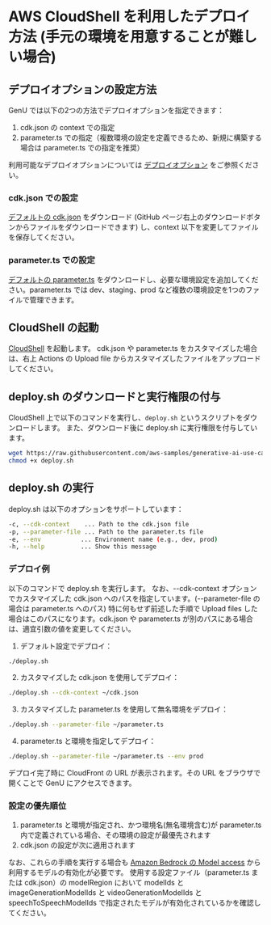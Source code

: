 # AWS CloudShell を利用したデプロイ方法 (手元の環境を用意することが難しい場合)

## デプロイオプションの設定方法

GenU では以下の2つの方法でデプロイオプションを指定できます：

1. cdk.json の context での指定
2. parameter.ts での指定（複数環境の設定を定義できるため、新規に構築する場合は parameter.ts での指定を推奨）

利用可能なデプロイオプションについては [デプロイオプション](./DEPLOY_OPTION.md) をご参照ください。

### cdk.json での設定

[デフォルトの cdk.json](/packages/cdk/cdk.json) をダウンロード (GitHub ページ右上のダウンロードボタンからファイルをダウンロードできます) し、context 以下を変更してファイルを保存してください。

### parameter.ts での設定

[デフォルトの parameter.ts](/packages/cdk/parameter.ts) をダウンロードし、必要な環境設定を追加してください。parameter.ts では dev、staging、prod など複数の環境設定を1つのファイルで管理できます。

## CloudShell の起動

[CloudShell](https://console.aws.amazon.com/cloudshell/home) を起動します。
cdk.json や parameter.ts をカスタマイズした場合は、右上 Actions の Upload file からカスタマイズしたファイルをアップロードしてください。

## deploy.sh のダウンロードと実行権限の付与

CloudShell 上で以下のコマンドを実行し、`deploy.sh` というスクリプトをダウンロードします。
また、ダウンロード後に deploy.sh に実行権限を付与しています。

```bash
wget https://raw.githubusercontent.com/aws-samples/generative-ai-use-cases/refs/heads/main/deploy.sh -O deploy.sh
chmod +x deploy.sh
```

## deploy.sh の実行

deploy.sh は以下のオプションをサポートしています：

```bash
-c, --cdk-context    ... Path to the cdk.json file
-p, --parameter-file ... Path to the parameter.ts file
-e, --env           ... Environment name (e.g., dev, prod)
-h, --help          ... Show this message
```

### デプロイ例

以下のコマンドで deploy.sh を実行します。 なお、--cdk-context オプションでカスタマイズした cdk.json へのパスを指定しています。(--parameter-file の場合は parameter.ts へのパス) 特に何もせず前述した手順で Upload files した場合はこのパスになります。cdk.json や parameter.ts が別のパスにある場合は、適宜引数の値を変更してください。

1. デフォルト設定でデプロイ：

```bash
./deploy.sh
```

2. カスタマイズした cdk.json を使用してデプロイ：

```bash
./deploy.sh --cdk-context ~/cdk.json
```

3. カスタマイズした parameter.ts を使用して無名環境をデプロイ：

```bash
./deploy.sh --parameter-file ~/parameter.ts
```

4. parameter.ts と環境を指定してデプロイ：

```bash
./deploy.sh --parameter-file ~/parameter.ts --env prod
```

デプロイ完了時に CloudFront の URL が表示されます。その URL をブラウザで開くことで GenU にアクセスできます。

### 設定の優先順位

1. parameter.ts と環境が指定され、かつ環境名(無名環境含む)が parameter.ts 内で定義されている場合、その環境の設定が最優先されます
2. cdk.json の設定が次に適用されます

なお、これらの手順を実行する場合も [Amazon Bedrock の Model access](https://console.aws.amazon.com/bedrock/home#/modelaccess) から利用するモデルの有効化が必要です。
使用する設定ファイル（parameter.ts または cdk.json）の modelRegion において modelIds と imageGenerationModelIds と videoGenerationModelIds と speechToSpeechModelIds で指定されたモデルが有効化されているかを確認してください。
